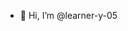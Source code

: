 - 👋 Hi, I’m @learner-y-05


<!---
learner-y-05/learner-y-05 is a ✨ special ✨ repository because its `README.md` (this file) appears on your GitHub profile.
You can click the Preview link to take a look at your changes.
--->
